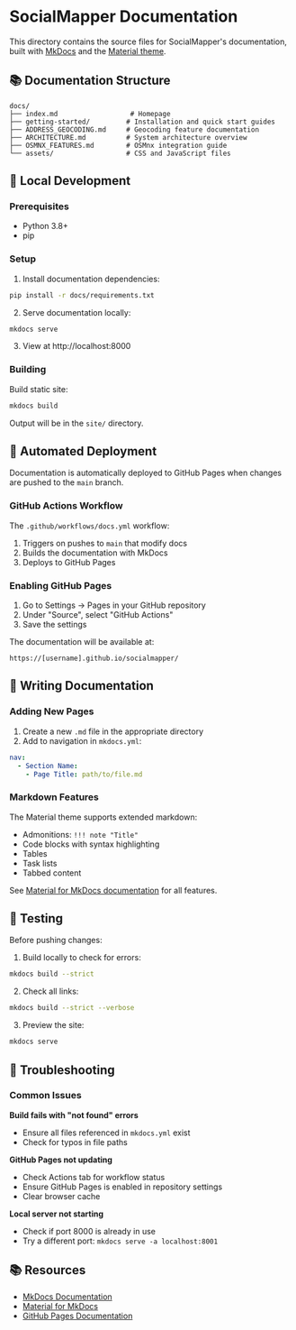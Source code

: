 # SocialMapper Documentation

This directory contains the source files for SocialMapper's documentation, built with [MkDocs](https://www.mkdocs.org/) and the [Material theme](https://squidfunk.github.io/mkdocs-material/).

## 📚 Documentation Structure

```
docs/
├── index.md                  # Homepage
├── getting-started/         # Installation and quick start guides
├── ADDRESS_GEOCODING.md     # Geocoding feature documentation
├── ARCHITECTURE.md          # System architecture overview
├── OSMNX_FEATURES.md        # OSMnx integration guide
└── assets/                  # CSS and JavaScript files
```

## 🚀 Local Development

### Prerequisites
- Python 3.8+
- pip

### Setup

1. Install documentation dependencies:
```bash
pip install -r docs/requirements.txt
```

2. Serve documentation locally:
```bash
mkdocs serve
```

3. View at http://localhost:8000

### Building

Build static site:
```bash
mkdocs build
```

Output will be in the `site/` directory.

## 🤖 Automated Deployment

Documentation is automatically deployed to GitHub Pages when changes are pushed to the `main` branch.

### GitHub Actions Workflow

The `.github/workflows/docs.yml` workflow:
1. Triggers on pushes to `main` that modify docs
2. Builds the documentation with MkDocs
3. Deploys to GitHub Pages

### Enabling GitHub Pages

1. Go to Settings → Pages in your GitHub repository
2. Under "Source", select "GitHub Actions"
3. Save the settings

The documentation will be available at:
```
https://[username].github.io/socialmapper/
```

## 📝 Writing Documentation

### Adding New Pages

1. Create a new `.md` file in the appropriate directory
2. Add to navigation in `mkdocs.yml`:
```yaml
nav:
  - Section Name:
    - Page Title: path/to/file.md
```

### Markdown Features

The Material theme supports extended markdown:
- Admonitions: `!!! note "Title"`
- Code blocks with syntax highlighting
- Tables
- Task lists
- Tabbed content

See [Material for MkDocs documentation](https://squidfunk.github.io/mkdocs-material/reference/) for all features.

## 🧪 Testing

Before pushing changes:

1. Build locally to check for errors:
```bash
mkdocs build --strict
```

2. Check all links:
```bash
mkdocs build --strict --verbose
```

3. Preview the site:
```bash
mkdocs serve
```

## 🔧 Troubleshooting

### Common Issues

**Build fails with "not found" errors**
- Ensure all files referenced in `mkdocs.yml` exist
- Check for typos in file paths

**GitHub Pages not updating**
- Check Actions tab for workflow status
- Ensure GitHub Pages is enabled in repository settings
- Clear browser cache

**Local server not starting**
- Check if port 8000 is already in use
- Try a different port: `mkdocs serve -a localhost:8001`

## 📚 Resources

- [MkDocs Documentation](https://www.mkdocs.org/)
- [Material for MkDocs](https://squidfunk.github.io/mkdocs-material/)
- [GitHub Pages Documentation](https://docs.github.com/en/pages)